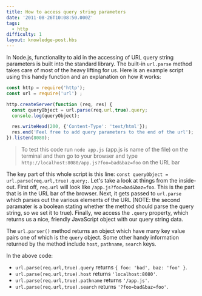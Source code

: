 ```yaml
---
title: How to access query string parameters
date: '2011-08-26T10:08:50.000Z'
tags:
  - http
difficulty: 1
layout: knowledge-post.hbs
---
```


In Node.js, functionality to aid in the accessing of URL query string parameters is built into the standard library. The built-in `url.parse` method takes care of most of the heavy lifting for us.  Here is an example script using this handy function and an explanation on how it works:

```js
const http = require('http');
const url = require('url') ;

http.createServer(function (req, res) {
  const queryObject = url.parse(req.url,true).query;
  console.log(queryObject);

  res.writeHead(200, {'Content-Type': 'text/html'});
  res.end('Feel free to add query parameters to the end of the url');
}).listen(8080);
```

> To test this code run `node app.js` (app.js is name of the file) on the terminal and then go to your browser and type `http://localhost:8080/app.js?foo=bad&baz=foo` on the URL bar

The key part of this whole script is this line: `const queryObject = url.parse(req.url,true).query;`. Let's take a look at things from the inside-out.  First off, `req.url` will look like `/app.js?foo=bad&baz=foo`. This is the part that is in the URL bar of the browser. Next, it gets passed to `url.parse` which parses out the various elements of the URL (NOTE: the second paramater is a boolean stating whether the method should parse the query string, so we set it to true). Finally, we access the `.query` property, which returns us a nice, friendly JavaScript object with our query string data. 

The `url.parser()` method returns an object which have many key value pairs one of which is the `query` object. Some other handy information returned by the method include `host`, `pathname`, `search` keys.

In the above code:
- `url.parse(req.url,true).query` returns `{ foo: 'bad', baz: 'foo' }`.
- `url.parse(req.url,true).host` returns `'localhost:8080'`.
- `url.parse(req.url,true).pathname` returns `'/app.js'`.
- `url.parse(req.url,true).search` returns `'?foo=bad&baz=foo'`.
